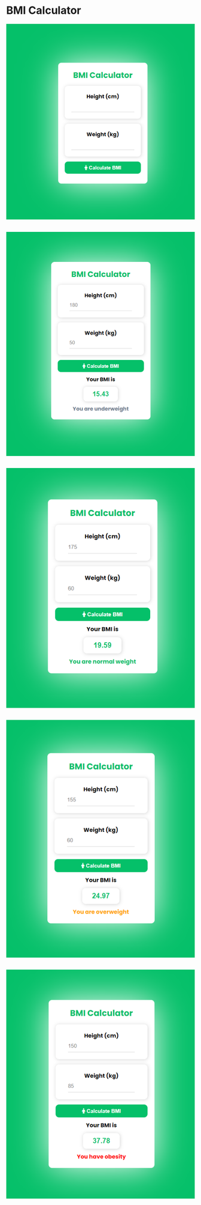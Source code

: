 # BMI Calculator

<img src="./images/design001.png">

## 

<img src="./images/design002_underweight.png">

##

<img src="./images/design002_normalweight.png">

##

<img src="./images/design002_overweight.png">

##

<img src="./images/design002_obesity.png">